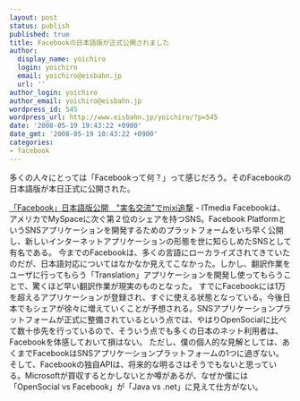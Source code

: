 ```yaml
---
layout: post
status: publish
published: true
title: Facebookの日本語版が正式公開されました
author:
  display_name: yoichiro
  login: yoichiro
  email: yoichiro@eisbahn.jp
  url: ''
author_login: yoichiro
author_email: yoichiro@eisbahn.jp
wordpress_id: 545
wordpress_url: http://www.eisbahn.jp/yoichiro/?p=545
date: '2008-05-19 19:43:22 +0900'
date_gmt: '2008-05-19 10:43:22 +0900'
categories:
- facebook
---
```


多くの人々にとっては「Facebookって何？」って感じだろう。そのFacebookの日本語版が本日正式に公開された。

[「Facebook」日本語版公開　"実名交流"でmixi追撃](http://www.itmedia.co.jp/news/articles/0805/19/news046.html) - ITmedia
Facebookは、アメリカでMySpaceに次ぐ第２位のシェアを持つSNS。Facebook PlatformというSNSアプリケーションを開発するためのプラットフォームをいち早く公開し、新しいインターネットアプリケーションの形態を世に知らしめたSNSとして有名である。
今までのFacebookは、多くの言語にローカライズされてきていたのだが、日本語対応についてはなかなか見えてこなかった。しかし、翻訳作業をユーザに行ってもらう「Translation」アプリケーションを開発し使ってもらうことで、驚くほど早い翻訳作業が現実のものとなった。
すでにFacebookには1万を超えるアプリケーションが登録され、すぐに使える状態となっている。今後日本でもシェアが徐々に増えていくことが予想される。SNSアプリケーションプラットフォームが正式に整備されているという点では、やはりOpenSocialに比べて数十歩先を行っているので、そういう点でも多くの日本のネット利用者は、Facebookを体感しておいて損はない。
ただし、僕の個人的な見解としては、あくまでFacebookはSNSアプリケーションプラットフォームの1つに過ぎない。そして、Facebookの独自APIは、将来的な明るさはそうでもないと思っている。Microsoftが買収するとかしないとか噂があるが、なぜか僕には「OpenSocial vs Facebook」が「Java vs .net」に見えて仕方がない。
